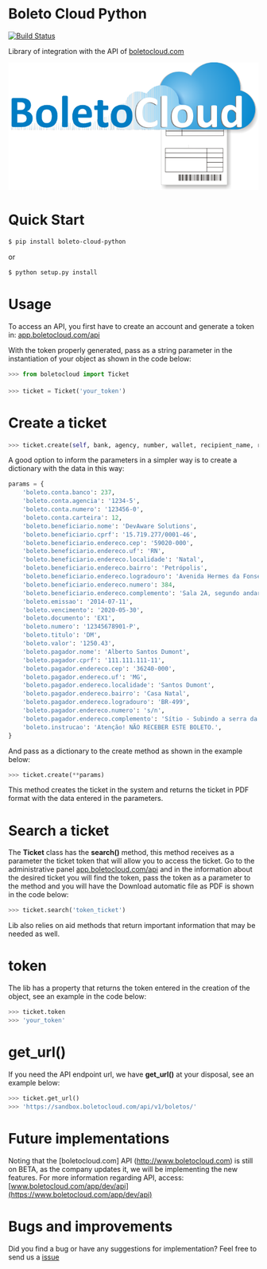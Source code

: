 # Boleto Cloud Python

[![Build Status](https://travis-ci.org/hudsonbrendon/boleto-cloud-python.svg?branch=master)](https://travis-ci.org/hudsonbrendon/boleto-cloud-python)

Library of integration with the API of [boletocloud.com](http://www.boletocloud.com)

![Logo](logo.png)


# Quick Start

```bash
$ pip install boleto-cloud-python
```
or

```bash
$ python setup.py install
```

# Usage


To access an API, you first have to create an account and generate a token in: [app.boletocloud.com/api](https://app.boletocloud.com/api)

With the token properly generated, pass as a string parameter in the instantiation of your object as shown in the code below:

```python
>>> from boletocloud import Ticket

>>> ticket = Ticket('your_token')
```

# Create a ticket

```python
>>> ticket.create(self, bank, agency, number, wallet, recipient_name, recipient_cprf, recipient_address_zip, recipient_address_uf, recipient_address_locale, recipient_address_neighborhood, recipient_address_street, recipient_address_number, recipient_address_complement, emission, pay, document, ticket_number, title, value, payer_name, payer_cprf, payer_address_zip, payer_address_uf, payer_address_locale, payer_address_neighborhood, payer_address_street, payer_address_number, payer_address_complement, instruction)
```

A good option to inform the parameters in a simpler way is to create a dictionary with the data in this way:

```python
params = {
	'boleto.conta.banco': 237,
	'boleto.conta.agencia': '1234-5', 
	'boleto.conta.numero': '123456-0', 
	'boleto.conta.carteira': 12, 
	'boleto.beneficiario.nome': 'DevAware Solutions', 
	'boleto.beneficiario.cprf': '15.719.277/0001-46', 
	'boleto.beneficiario.endereco.cep': '59020-000', 
	'boleto.beneficiario.endereco.uf': 'RN',
	'boleto.beneficiario.endereco.localidade': 'Natal', 
	'boleto.beneficiario.endereco.bairro': 'Petrópolis', 
	'boleto.beneficiario.endereco.logradouro': 'Avenida Hermes da Fonseca', 
	'boleto.beneficiario.endereco.numero': 384,
	'boleto.beneficiario.endereco.complemento': 'Sala 2A, segundo andar', 
	'boleto.emissao': '2014-07-11',
	'boleto.vencimento': '2020-05-30', 
	'boleto.documento': 'EX1', 
	'boleto.numero': '12345678901-P', 
	'boleto.titulo': 'DM',
	'boleto.valor': '1250.43', 
	'boleto.pagador.nome': 'Alberto Santos Dumont', 
	'boleto.pagador.cprf': '111.111.111-11',
	'boleto.pagador.endereco.cep': '36240-000', 
	'boleto.pagador.endereco.uf': 'MG',
	'boleto.pagador.endereco.localidade': 'Santos Dumont', 
	'boleto.pagador.endereco.bairro': 'Casa Natal',
	'boleto.pagador.endereco.logradouro': 'BR-499', 
	'boleto.pagador.endereco.numero': 's/n',
	'boleto.pagador.endereco.complemento': 'Sítio - Subindo a serra da Mantiqueira', 
	'boleto.instrucao': 'Atenção! NÃO RECEBER ESTE BOLETO.',   
}
```
And pass as a dictionary to the create method as shown in the example below:

```python
>>> ticket.create(**params)
```

This method creates the ticket in the system and returns the ticket in PDF format with the data entered in the parameters.

# Search a ticket

The **Ticket** class has the **search()** method, this method receives as a parameter the ticket token that will allow you to access the ticket. Go to the administrative panel [app.boletocloud.com/api](https://app.boletocloud.com/api]) and in the information about the desired ticket you will find the token, pass the token as a parameter to the method and you will have the Download automatic file as PDF is shown in the code below:

```python
>>> ticket.search('token_ticket')
```

Lib also relies on aid methods that return important information that may be needed as well.

# token

The lib has a property that returns the token entered in the creation of the object, see an example in the code below:

```python
>>> ticket.token
>>> 'your_token'
```

# get_url()

If you need the API endpoint url, we have **get_url()** at your disposal, see an example below:

```python
>>> ticket.get_url()
>>> 'https://sandbox.boletocloud.com/api/v1/boletos/'
```

# Future implementations

Noting that the [boletocloud.com] API (http://www.boletocloud.com) is still on BETA, as the company updates it, we will be implementing the new features.
For more information regarding API, access: [www.boletocloud.com/app/dev/api](https://www.boletocloud.com/app/dev/api)

# Bugs and improvements

Did you find a bug or have any suggestions for implementation? Feel free to send us a [issue](https://github.com/hudsonbrendon/boleto-cloud-python/issues)